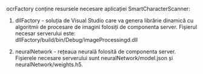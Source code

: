 ocrFactory conține resursele necesare aplicației SmartCharacterScanner:

1. dllFactory - soluția de Visual Studio care va genera librărie dinamică cu algoritmii de procesare de imagini folosiți de componenta server. Fișierul 
necesar serverului este: dllFactory/build/bin/Debug/imageProcessingd.dll


2. neuralNetwork - rețeaua neurală folosită de componenta server. Fișierele necesare serverului sunt neuralNetwork/model.json și neuralNetwork/weights.h5.
